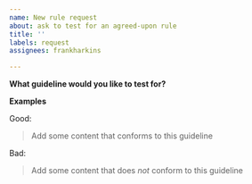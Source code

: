 ```yaml
---
name: New rule request
about: ask to test for an agreed-upon rule
title: ''
labels: request
assignees: frankharkins

---
```


<!--
This is for rules that are already agreed
upon. If you want to suggest a new rule,
please use the "discussion" issue template
-->

**What guideline would you like to test for?**

<!--
Explain the guideline you'd like Vale to check
for. Please include a link to the place this was
agreed upon
-->

**Examples**

Good:

> Add some content that conforms to this guideline

Bad:

> Add some content that does _not_ conform to this guideline
